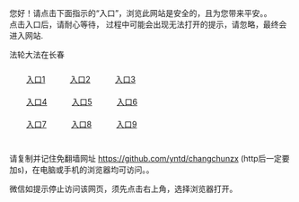 您好！请点击下面指示的“入口”，浏览此网站是安全的，且为您带来平安。。 <br/>
点击入口后，请耐心等待， 过程中可能会出现无法打开的提示，请忽略，最终会进入网站. </br>

法轮大法在长春<br/>
<div style="padding:10px"><a style="margin:20px" target="_blank" href="https://dvk1b0nyl3pjg.cloudfront.net/2Qpsp?mljeb" id="ccLink1" rel="nofollow">入口1</a> <a target="_blank" style="margin:20px" href="https://d2zuf85p5a4p9t.cloudfront.net/2Qpsp?rowajsz" id="ccLink2" rel="nofollow">入口2</a> <a style="margin:20px" target="_blank" href="https://de9uw5zw4zwo4.cloudfront.net/2Qpsp?gnahmke" id="ccLink3" rel="nofollow">入口3</a></div>

<div style="padding:10px" ><a style="margin:20px" target="_blank" href="https://dvk1b0nyl3pjg.cloudfront.net/2Qpsp?mljeb" id="ccLink4" rel="nofollow">入口4</a> <a style="margin:20px" href="https://d2zuf85p5a4p9t.cloudfront.net/2Qpsp?rowajsz" target="_blank" id="ccLink5" rel="nofollow">入口5</a> <a style="margin:20px" href="https://de9uw5zw4zwo4.cloudfront.net/2Qpsp?gnahmke" target="_blank" id="ccLink6" rel="nofollow">入口6</a></div>

<div style="padding:10px"><a style="margin:20px" target="_blank" href="https://dvk1b0nyl3pjg.cloudfront.net/2Qpsp?mljeb" id="ccLink7" rel="nofollow">入口7</a> <a style="margin:20px" href="https://d2zuf85p5a4p9t.cloudfront.net/2Qpsp?rowajsz" target="_blank" id="ccLink8" rel="nofollow">入口8</a> <a style="margin:20px" target="_blank" href="https://de9uw5zw4zwo4.cloudfront.net/2Qpsp?gnahmke" id="ccLink9" rel="nofollow">入口9</a></div>

<br/>



请复制并记住免翻墙网址 https://github.com/yntd/changchunzx (http后一定要加s)，在电脑或手机的浏览器均可访问。。<br/>

微信如提示停止访问该网页，须先点击右上角，选择浏览器打开。
